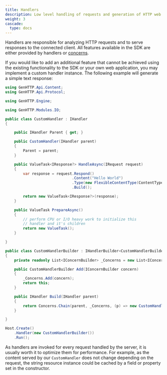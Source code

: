 ```yaml
---
title: Handlers
description: Low level handling of requests and generation of HTTP web server responses.
weight: 3
cascade:
  type: docs
---
```


Handlers are responsible for analyzing HTTP requests and to serve responses to the connected client. All features
available in the SDK are either provided by handlers or [concerns](./concerns).

If you would like to add an additional feature that cannot be achieved using the existing
functionality to the SDK or your own web application, you may implement
a custom handler instance. The following example will generate a simple text response:

```csharp
using GenHTTP.Api.Content;
using GenHTTP.Api.Protocol;

using GenHTTP.Engine;

using GenHTTP.Modules.IO;

public class CustomHandler : IHandler
{ 

    public IHandler Parent { get; }

    public CustomHandler(IHandler parent)
    {
        Parent = parent;
    }

    public ValueTask<IResponse?> HandleAsync(IRequest request)
    {
        var response = request.Respond()
                              .Content("Hello World")
                              .Type(new FlexibleContentType(ContentType.TextPlain))
                              .Build();

        return new ValueTask<IResponse?>(response);
    }

    public ValueTask PrepareAsync() 
    {
        // perform CPU or I/O heavy work to initialize this
        // handler and it's children
        return new ValueTask();
    }

}

public class CustomHandlerBuilder : IHandlerBuilder<CustomHandlerBuilder>
{
    private readonly List<IConcernBuilder> _Concerns = new List<IConcernBuilder>();

    public CustomHandlerBuilder Add(IConcernBuilder concern)
    {
        _Concerns.Add(concern);
        return this;
    }

    public IHandler Build(IHandler parent)
    {
        return Concerns.Chain(parent, _Concerns, (p) => new CustomHandler(p));
    }

}

Host.Create()
    .Handler(new CustomHandlerBuilder())
    .Run();
```

As handlers are invoked for every request handled by the server, it is usually worth it to
optimize them for performance. For example, as the content served by our `CustomHandler` does
not change depending on the request, the string resource instance could be cached by a field or property
set in the constructor.
